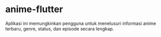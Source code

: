 # anime-flutter
Aplikasi ini memungkinkan pengguna untuk menelusuri informasi anime terbaru, genre, status, dan episode secara lengkap.
